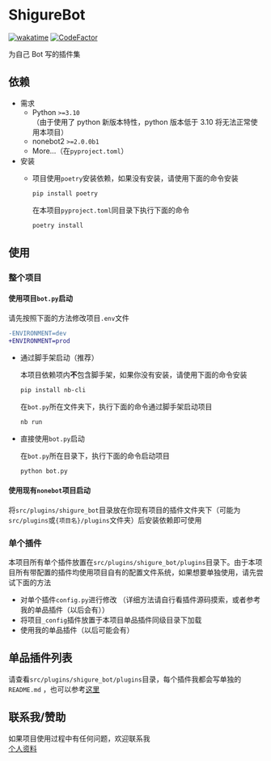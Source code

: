 # ShigureBot

[![wakatime](https://wakatime.com/badge/user/b61b0f9a-f40b-4c82-bc51-0a75c67bfccf/project/c1344e53-6345-4e5f-9adc-7332f74bff44.svg)](https://wakatime.com/badge/user/b61b0f9a-f40b-4c82-bc51-0a75c67bfccf/project/c1344e53-6345-4e5f-9adc-7332f74bff44)
[![CodeFactor](https://www.codefactor.io/repository/github/lgc2333/shigurebot/badge)](https://www.codefactor.io/repository/github/lgc2333/shigurebot)

为自己 Bot 写的插件集

## 依赖

- 需求
  - Python `>=3.10`  
    （由于使用了 python 新版本特性，python 版本低于 3.10 将无法正常使用本项目）
  - nonebot2 `>=2.0.0b1`
  - More...（在`pyproject.toml`）
- 安装
  - 项目使用`poetry`安装依赖，如果没有安装，请使用下面的命令安装

    ```sh
    pip install poetry
    ```

    在本项目`pyproject.toml`同目录下执行下面的命令

    ```sh
    poetry install
    ```

## 使用

### 整个项目

#### 使用项目`bot.py`启动

请先按照下面的方法修改项目`.env`文件

```diff
-ENVIRONMENT=dev
+ENVIRONMENT=prod
```

- 通过脚手架启动（推荐）

  本项目依赖项内**不**包含脚手架，如果你没有安装，请使用下面的命令安装

  ```sh
  pip install nb-cli
  ```

  在`bot.py`所在文件夹下，执行下面的命令通过脚手架启动项目

  ```sh
  nb run
  ```

- 直接使用`bot.py`启动

  在`bot.py`所在目录下，执行下面的命令启动项目

  ```sh
  python bot.py
  ```

#### 使用现有`nonebot`项目启动

将`src/plugins/shigure_bot`目录放在你现有项目的插件文件夹下（可能为`src/plugins`或`{项目名}/plugins`文件夹）后安装依赖即可使用

### 单个插件

本项目所有单个插件放置在`src/plugins/shigure_bot/plugins`目录下。由于本项目所有带配置的插件均使用项目自有的配置文件系统，如果想要单独使用，请先尝试下面的方法

- 对单个插件`config.py`进行修改 （详细方法请自行看插件源码摸索，或者参考我的单品插件（以后会有））
- 将项目`_config`插件放置于本项目单品插件同级目录下加载
- 使用我的单品插件（以后可能会有）

## 单品插件列表

请查看`src/plugins/shigure_bot/plugins`目录，每个插件我都会写单独的`README.md`
，也可以参考[这里](https://shigure.lgc2333.top/#/?id=%e8%87%aa%e5%b7%b1%e5%86%99%e7%9a%84-nonebot2-%e6%8f%92%e4%bb%b6)

## 联系我/赞助

如果项目使用过程中有任何问题，欢迎联系我  
[个人资料](https://github.com/lgc2333/)
